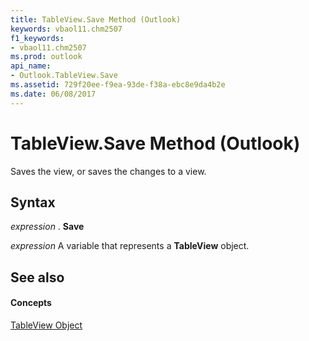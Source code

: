 ```yaml
---
title: TableView.Save Method (Outlook)
keywords: vbaol11.chm2507
f1_keywords:
- vbaol11.chm2507
ms.prod: outlook
api_name:
- Outlook.TableView.Save
ms.assetid: 729f20ee-f9ea-93de-f38a-ebc8e9da4b2e
ms.date: 06/08/2017
---
```



# TableView.Save Method (Outlook)

Saves the view, or saves the changes to a view.


## Syntax

 _expression_ . **Save**

 _expression_ A variable that represents a **TableView** object.


## See also


#### Concepts


[TableView Object](tableview-object-outlook.md)

